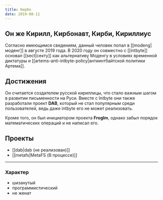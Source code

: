 ```yaml
---
title: Кирбо
date: 2019-08-11
---
```

## Он же Кирилл, Кирбонавт, Кирби, Кириллиус

Согласно имеющимся сведениям, данный человек попал в [[modeng|моденг]] в августе 2019 года. В 2020 году он совместно с [[intbyte]] основал [[sect|секту]] как альтернативу Моденгу в условиях временной диктатуры и [[artems-anti-intbyte-policy|антиинтбайтской политики Артема]].

## Достижения

Он считается создателем русской кириллицы, что стало важным шагом в развитии письменности на Руси. Вместе с Intbyte они также разработали проект **DAB**, который не стал популярным среди пользователей, ведь даже intbyte его не может реализовать. 

Кроме того, он был инициатором проекта **Froglm**, однако забыл порядок математических операций и не написал его.

## Проекты

- [[dab|dab (не реализован)]]
- [[metafs|MetaFS (В процессе)]]

---
### Характер

- шизанутый
- программистический
- не женат
